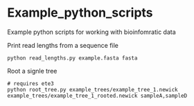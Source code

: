 # Example_python_scripts
Example python scripts for working with bioinfomratic data

Print read lengths from a sequence file
```
python read_lengths.py example.fasta fasta
```

Root a signle tree
```
# requires ete3
python root_tree.py example_trees/example_tree_1.newick example_trees/example_tree_1_rooted.newick sampleA,sampleD
```
